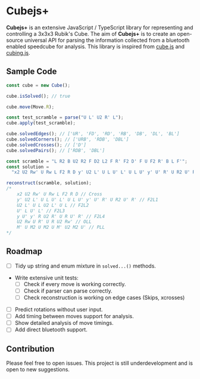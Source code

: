 # Cubejs+

**Cubejs+** is an extensive JavaScript / TypeScript library for representing and controlling a 3x3x3 Rubik's Cube. The aim of **Cubejs+** is to create an open-source universal API for parsing the information collected from a bluetooth enabled speedcube for analysis. This library is inspired from [cube.js](https://github.com/ldez/cubejs) and [cubing.js](https://github.com/cubing/cubing.js).

## Sample Code

```typescript
const cube = new Cube();

cube.isSolved(); // true

cube.move(Move.R);

const test_scramble = parse("U L' U2 R' L");
cube.apply(test_scramble);

cube.solvedEdges(); // ['UR', 'FD', 'RD', 'RB', 'DB', 'DL', 'BL']
cube.solvedCorners(); // ['URB', 'RDB', 'DBL']
cube.solvedCrosses(); // ['D']
cube.solvedPairs(); // ['RDB', 'DBL']

const scramble = "L R2 B U2 R2 F D2 L2 F R' F2 D' F U F2 R' B L F'";
const solution =
  "x2 U2 Rw' U Rw L F2 R D y' U2 L' U L U' L' U L U' y' U' R' U R2 U' R' U2 L' U L U2 L' U L U' L U' L' y U' y' R U2 R' U R U' R' U2 Rw U R' U R U2 Rw' M' U M2 U M2 U M' U2 M2 U'";

reconstruct(scramble, solution);
/*
    x2 U2 Rw' U Rw L F2 R D // Cross
    y' U2 L' U L U' L' U L U' y' U' R' U R2 U' R' // F2L1
    U2 L' U L U2 L' U L // F2L2
    U' L U' L' // F2L3
    y U' y' R U2 R' U R U' R' // F2L4
    U2 Rw U R' U R U2 Rw' // OLL
    M' U M2 U M2 U M' U2 M2 U' // PLL
*/
```

## Roadmap

- [ ] Tidy up string and enum mixture in `solved...()` methods.
- Write extensive unit tests:
  - [ ] Check if every move is working correctly.
  - [ ] Check if parser can parse correctly.
  - [ ] Check reconstruction is working on edge cases (Skips, xcrosses)
- [ ] Predict rotations without user input.
- [ ] Add timing between moves support for analysis.
- [ ] Show detailed analysis of move timings.
- [ ] Add direct bluetooth support.

## Contribution

Please feel free to open issues. This project is still underdevelopment and is open to new suggestions.

